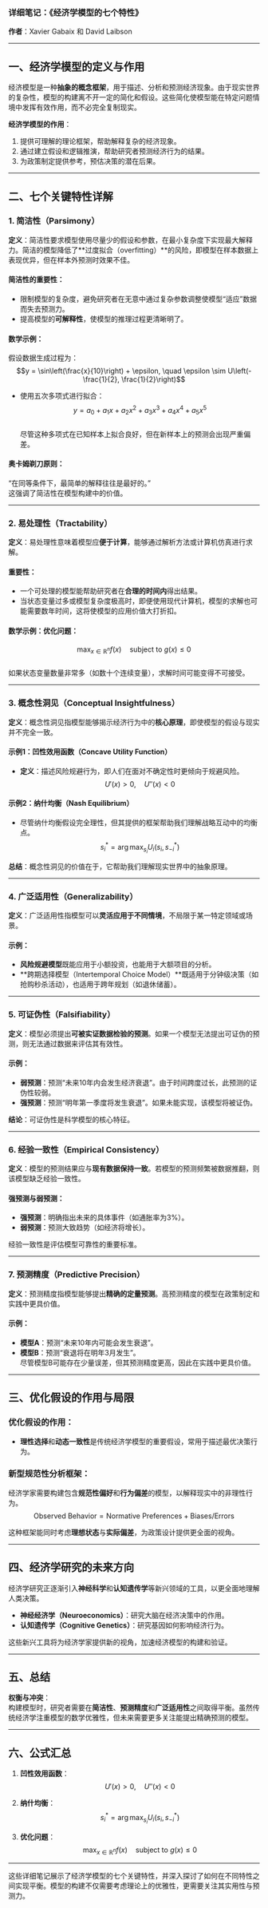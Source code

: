 ### **详细笔记：《经济学模型的七个特性》**  
**作者**：Xavier Gabaix 和 David Laibson  

---

## 一、经济学模型的定义与作用

经济模型是一种**抽象的概念框架**，用于描述、分析和预测经济现象。由于现实世界的复杂性，模型的构建离不开一定的简化和假设。这些简化使模型能在特定问题情境中发挥有效作用，而不必完全复制现实。  

**经济学模型的作用**：
1. 提供可理解的理论框架，帮助解释复杂的经济现象。
2. 通过建立假设和逻辑推演，帮助研究者预测经济行为的结果。
3. 为政策制定提供参考，预估决策的潜在后果。

---

## 二、七个关键特性详解

### **1. 简洁性（Parsimony）**

**定义**：简洁性要求模型使用尽量少的假设和参数，在最小复杂度下实现最大解释力。简洁的模型降低了**过度拟合（overfitting）**的风险，即模型在样本数据上表现优异，但在样本外预测时效果不佳。

#### **简洁性的重要性**：
- 限制模型的复杂度，避免研究者在无意中通过复杂参数调整使模型“适应”数据而失去预测力。
- 提高模型的**可解释性**，使模型的推理过程更清晰明了。

#### **数学示例**：
假设数据生成过程为：  
$$y = \sin\left(\frac{x}{10}\right) + \epsilon, \quad \epsilon \sim U\left(-\frac{1}{2}, \frac{1}{2}\right)$$  
- 使用五次多项式进行拟合：  
  $$y = a_0 + a_1 x + a_2 x^2 + a_3 x^3 + a_4 x^4 + a_5 x^5$$  
  尽管这种多项式在已知样本上拟合良好，但在新样本上的预测会出现严重偏差。

#### **奥卡姆剃刀原则**：  
“在同等条件下，最简单的解释往往是最好的。”  
这强调了简洁性在模型构建中的价值。

---

### **2. 易处理性（Tractability）**

**定义**：易处理性意味着模型应**便于计算**，能够通过解析方法或计算机仿真进行求解。

#### **重要性**：
- 一个可处理的模型能帮助研究者在**合理的时间内**得出结果。
- 当状态变量过多或模型复杂度极高时，即便使用现代计算机，模型的求解也可能需要数年时间，这将使模型的应用价值大打折扣。

#### **数学示例：优化问题**：
$$\max_{x \in \mathbb{R}^n} f(x) \quad \text{subject to } g(x) \leq 0$$  
如果状态变量数量非常多（如数十个连续变量），求解时间可能变得不可接受。

---

### **3. 概念性洞见（Conceptual Insightfulness）**

**定义**：概念性洞见指模型能够揭示经济行为中的**核心原理**，即使模型的假设与现实并不完全一致。 

#### **示例1：凹性效用函数（Concave Utility Function）**
- **定义**：描述风险规避行为，即人们在面对不确定性时更倾向于规避风险。  
  $$U'(x) > 0, \quad U''(x) < 0$$  

#### **示例2：纳什均衡（Nash Equilibrium）**
- 尽管纳什均衡假设完全理性，但其提供的框架帮助我们理解战略互动中的均衡点。  
  $$s_i^* = \arg \max_{s_i} U_i(s_i, s_{-i}^*)$$  

**总结**：概念性洞见的价值在于，它帮助我们理解现实世界中的抽象原理。

---

### **4. 广泛适用性（Generalizability）**

**定义**：广泛适用性指模型可以**灵活应用于不同情境**，不局限于某一特定领域或场景。

#### **示例**：
- **风险规避模型**既能应用于小额投资，也能用于大额项目的分析。
- **跨期选择模型（Intertemporal Choice Model）**既适用于分钟级决策（如抢购秒杀活动），也适用于跨年规划（如退休储蓄）。

---

### **5. 可证伪性（Falsifiability）**

**定义**：模型必须提出**可被实证数据检验的预测**。如果一个模型无法提出可证伪的预测，则无法通过数据来评估其有效性。

#### **示例**：
- **弱预测**：预测“未来10年内会发生经济衰退”。由于时间跨度过长，此预测的证伪性较弱。
- **强预测**：预测“明年第一季度将发生衰退”。如果未能实现，该模型将被证伪。

**结论**：可证伪性是科学模型的核心特征。

---

### **6. 经验一致性（Empirical Consistency）**

**定义**：模型的预测结果应与**现有数据保持一致**。若模型的预测频繁被数据推翻，则该模型缺乏经验一致性。

#### **强预测与弱预测**：
- **强预测**：明确指出未来的具体事件（如通胀率为3%）。  
- **弱预测**：预测大致趋势（如经济将增长）。

经验一致性是评估模型可靠性的重要标准。

---

### **7. 预测精度（Predictive Precision）**

**定义**：预测精度指模型能够提出**精确的定量预测**。高预测精度的模型在政策制定和实践中更具价值。

#### **示例**：
- **模型A**：预测“未来10年内可能会发生衰退”。  
- **模型B**：预测“衰退将在明年3月发生”。  
尽管模型B可能存在少量误差，但其预测精度更高，因此在实践中更具价值。

---

## 三、优化假设的作用与局限

### **优化假设的作用**：
- **理性选择**和**动态一致性**是传统经济学模型的重要假设，常用于描述最优决策行为。

### **新型规范性分析框架**：
经济学家需要构建包含**规范性偏好**和**行为偏差**的模型，以解释现实中的非理性行为。  
$$\text{Observed Behavior} = \text{Normative Preferences} + \text{Biases/Errors}$$  

这种框架能同时考虑**理想状态**与**实际偏差**，为政策设计提供更全面的视角。

---

## 四、经济学研究的未来方向

经济学研究正逐渐引入**神经科学**和**认知遗传学**等新兴领域的工具，以更全面地理解人类决策。

- **神经经济学（Neuroeconomics）**：研究大脑在经济决策中的作用。  
- **认知遗传学（Cognitive Genetics）**：研究基因如何影响经济行为。

这些新兴工具将为经济学家提供新的视角，加速经济模型的构建和验证。

---

## 五、总结

**权衡与冲突**：  
构建模型时，研究者需要在**简洁性**、**预测精度**和**广泛适用性**之间取得平衡。虽然传统经济学注重模型的数学优雅性，但未来需要更多关注能提出精确预测的模型。

---

## 六、公式汇总

1. **凹性效用函数**：  
   $$U'(x) > 0, \quad U''(x) < 0$$

2. **纳什均衡**：  
   $$s_i^* = \arg \max_{s_i} U_i(s_i, s_{-i}^*)$$

3. **优化问题**：  
   $$\max_{x \in \mathbb{R}^n} f(x) \quad \text{subject to } g(x) \leq 0$$

---

这些详细笔记展示了经济学模型的七个关键特性，并深入探讨了如何在不同特性之间实现平衡。模型的构建不仅需要考虑理论上的优雅性，更需要关注其实用性与预测力。